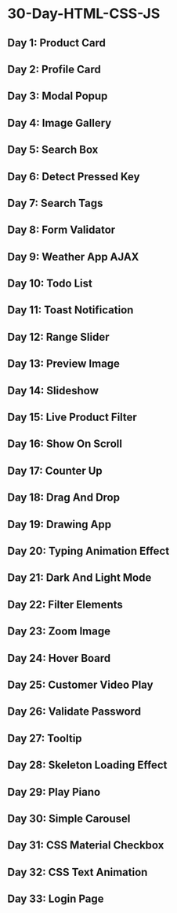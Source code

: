 # 30-Day-HTML-CSS-JS

## Day 1: Product Card

## Day 2: Profile Card

## Day 3: Modal Popup

## Day 4: Image Gallery

## Day 5: Search Box

## Day 6: Detect Pressed Key

## Day 7: Search Tags

## Day 8: Form Validator

## Day 9: Weather App AJAX

## Day 10: Todo List

## Day 11: Toast Notification

## Day 12: Range Slider

## Day 13: Preview Image

## Day 14: Slideshow

## Day 15: Live Product Filter

## Day 16: Show On Scroll

## Day 17: Counter Up

## Day 18: Drag And Drop

## Day 19: Drawing App

## Day 20: Typing Animation Effect

## Day 21: Dark And Light Mode

## Day 22: Filter Elements

## Day 23: Zoom Image

## Day 24: Hover Board

## Day 25: Customer Video Play

## Day 26: Validate Password

## Day 27: Tooltip

## Day 28: Skeleton Loading Effect

## Day 29: Play Piano

## Day 30: Simple Carousel

## Day 31: CSS Material Checkbox

## Day 32: CSS Text Animation

## Day 33: Login Page